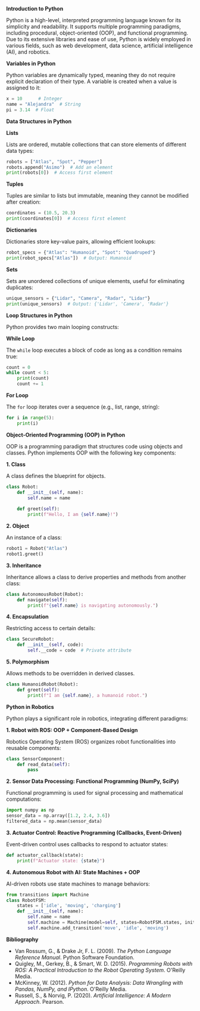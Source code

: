 **Introduction to Python**

Python is a high-level, interpreted programming language known for its simplicity and readability. It supports multiple programming paradigms, including procedural, object-oriented (OOP), and functional programming. Due to its extensive libraries and ease of use, Python is widely employed in various fields, such as web development, data science, artificial intelligence (AI), and robotics.

**Variables in Python**

Python variables are dynamically typed, meaning they do not require explicit declaration of their type. A variable is created when a value is assigned to it:
```python
x = 10      # Integer
name = "Alejandra"  # String
pi = 3.14  # Float
```

**Data Structures in Python**


**Lists**

Lists are ordered, mutable collections that can store elements of different data types:
```python
robots = ["Atlas", "Spot", "Pepper"]
robots.append("Asimo")  # Add an element
print(robots[0])  # Access first element
```

**Tuples**

Tuples are similar to lists but immutable, meaning they cannot be modified after creation:
```python
coordinates = (10.5, 20.3)
print(coordinates[0])  # Access first element
```

**Dictionaries**

Dictionaries store key-value pairs, allowing efficient lookups:
```python
robot_specs = {"Atlas": "Humanoid", "Spot": "Quadruped"}
print(robot_specs["Atlas"])  # Output: Humanoid
```

**Sets**

Sets are unordered collections of unique elements, useful for eliminating duplicates:
```python
unique_sensors = {"Lidar", "Camera", "Radar", "Lidar"}
print(unique_sensors)  # Output: {'Lidar', 'Camera', 'Radar'}
```

**Loop Structures in Python**

Python provides two main looping constructs:

**While Loop**

The `while` loop executes a block of code as long as a condition remains true:
```python
count = 0
while count < 5:
    print(count)
    count += 1
```

**For Loop**

The `for` loop iterates over a sequence (e.g., list, range, string):
```python
for i in range(5):
    print(i)
```

**Object-Oriented Programming (OOP) in Python**

OOP is a programming paradigm that structures code using objects and classes. Python implements OOP with the following key components:

**1. Class**

A class defines the blueprint for objects.
```python
class Robot:
    def __init__(self, name):
        self.name = name
    
    def greet(self):
        print(f"Hello, I am {self.name}!")
```

**2. Object**

An instance of a class:
```python
robot1 = Robot("Atlas")
robot1.greet()
```

**3. Inheritance**

Inheritance allows a class to derive properties and methods from another class:
```python
class AutonomousRobot(Robot):
    def navigate(self):
        print(f"{self.name} is navigating autonomously.")
```

**4. Encapsulation**

Restricting access to certain details:
```python
class SecureRobot:
    def __init__(self, code):
        self.__code = code  # Private attribute
```

**5. Polymorphism**

Allows methods to be overridden in derived classes.
```python
class HumanoidRobot(Robot):
    def greet(self):
        print(f"I am {self.name}, a humanoid robot.")
```

**Python in Robotics**

Python plays a significant role in robotics, integrating different paradigms:

**1. Robot with ROS: OOP + Component-Based Design**

Robotics Operating System (ROS) organizes robot functionalities into reusable components:
```python
class SensorComponent:
    def read_data(self):
        pass
```

**2. Sensor Data Processing: Functional Programming (NumPy, SciPy)**

Functional programming is used for signal processing and mathematical computations:
```python
import numpy as np
sensor_data = np.array([1.2, 2.4, 3.6])
filtered_data = np.mean(sensor_data)
```

**3. Actuator Control: Reactive Programming (Callbacks, Event-Driven)**

Event-driven control uses callbacks to respond to actuator states:
```python
def actuator_callback(state):
    print(f"Actuator state: {state}")
```

**4. Autonomous Robot with AI: State Machines + OOP**

AI-driven robots use state machines to manage behaviors:
```python
from transitions import Machine
class RobotFSM:
    states = ['idle', 'moving', 'charging']
    def __init__(self, name):
        self.name = name
        self.machine = Machine(model=self, states=RobotFSM.states, initial='idle')
        self.machine.add_transition('move', 'idle', 'moving')
```

**Bibliography**
- Van Rossum, G., & Drake Jr, F. L. (2009). *The Python Language Reference Manual*. Python Software Foundation.
- Quigley, M., Gerkey, B., & Smart, W. D. (2015). *Programming Robots with ROS: A Practical Introduction to the Robot Operating System*. O'Reilly Media.
- McKinney, W. (2012). *Python for Data Analysis: Data Wrangling with Pandas, NumPy, and IPython*. O'Reilly Media.
- Russell, S., & Norvig, P. (2020). *Artificial Intelligence: A Modern Approach*. Pearson.

